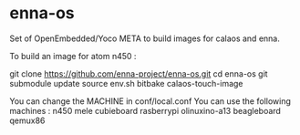 enna-os
=======

Set of OpenEmbedded/Yoco META to build images for calaos and enna.

To build an image for atom n450 :

git clone https://github.com/enna-project/enna-os.git
cd enna-os
git submodule update
source env.sh
bitbake calaos-touch-image

You can change the MACHINE in conf/local.conf
You can use the following machines : n450 mele cubieboard rasberrypi olinuxino-a13 beagleboard qemux86

